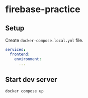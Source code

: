 # firebase-practice

## Setup
Create `docker-compose.local.yml` file.

``` yml
services:
  frontend:
    environment:
      ...
```

## Start dev server
``` console
docker compose up
```